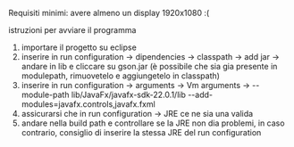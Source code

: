 Requisiti minimi: avere almeno un display 1920x1080 :(


istruzioni per avviare il programma

1) importare il progetto su eclipse
2) inserire in run configuration -> dipendencies -> classpath -> add jar -> andare in lib e cliccare su gson.jar (è possibile che sia gia presente in modulepath, rimuovetelo e aggiungetelo in classpath)
3) inserire in run configuration -> arguments -> Vm arguments -> --module-path lib/JavaFx/javafx-sdk-22.0.1/lib --add-modules=javafx.controls,javafx.fxml
4) assicurarsi che in run configuration -> JRE ce ne sia una valida
5) andare nella build path e controllare se la JRE non dia problemi, in caso contrario, consiglio di inserire la stessa JRE del run configuration
